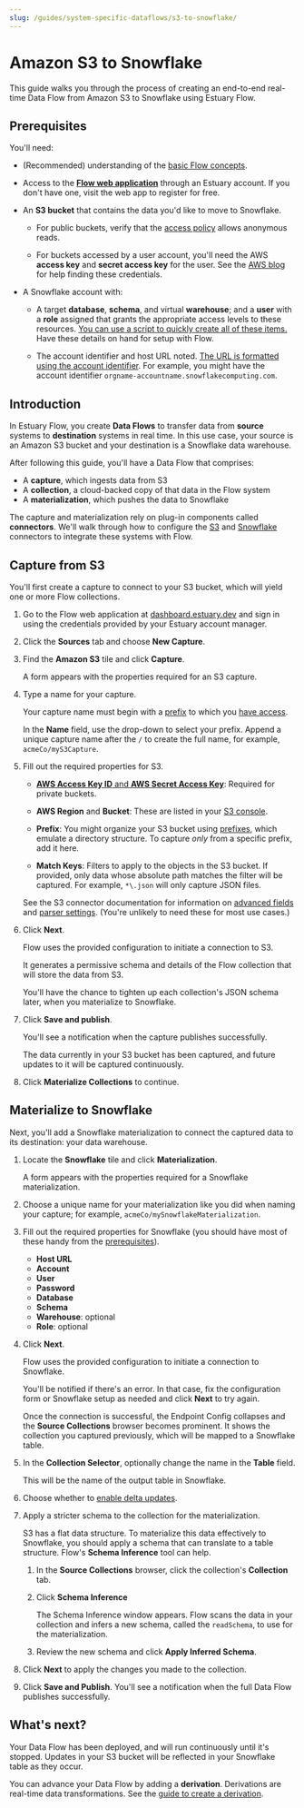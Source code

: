 ```yaml
---
slug: /guides/system-specific-dataflows/s3-to-snowflake/
---
```


# Amazon S3 to Snowflake

This guide walks you through the process of creating an
end-to-end real-time Data Flow from Amazon S3 to Snowflake using Estuary Flow.

## Prerequisites

You'll need:

* (Recommended) understanding of the [basic Flow concepts](/concepts/#essential-concepts).

* Access to the [**Flow web application**](http://dashboard.estuary.dev) through an Estuary account.
If you don't have one, visit the web app to register for free.

* An **S3 bucket** that contains the data you'd like to move to Snowflake.

  * For public buckets, verify that the [access policy](https://docs.aws.amazon.com/AmazonS3/latest/userguide/access-control-overview.html#access-control-resources-manage-permissions-basics) allows anonymous reads.

  * For buckets accessed by a user account, you'll need the AWS **access key** and **secret access key** for the user.
  See the [AWS blog](https://aws.amazon.com/blogs/security/wheres-my-secret-access-key/) for help finding these credentials.

* A Snowflake account with:

  * A target **database**, **schema**, and virtual **warehouse**; and a **user** with a **role** assigned that grants the appropriate access levels to these resources.
  [You can use a script to quickly create all of these items.](/reference/Connectors/materialization-connectors/Snowflake/#setup) Have these details on hand for setup with Flow.

  * The account identifier and host URL noted. [The URL is formatted using the account identifier](https://docs.snowflake.com/en/user-guide/admin-account-identifier.html#where-are-account-identifiers-used). For example, you might have the account identifier `orgname-accountname.snowflakecomputing.com`.

## Introduction

In Estuary Flow, you create **Data Flows** to transfer data from **source** systems to **destination** systems in real time.
In this use case, your source is an Amazon S3 bucket and your destination is a Snowflake data warehouse.

After following this guide, you'll have a Data Flow that comprises:

* A **capture**, which ingests data from S3
* A **collection**, a cloud-backed copy of that data in the Flow system
* A **materialization**, which pushes the data to Snowflake

The capture and materialization rely on plug-in components called **connectors**.
We'll walk through how to configure the [S3](/reference/Connectors/capture-connectors/amazon-s3) and [Snowflake](/reference/Connectors/materialization-connectors/Snowflake) connectors to integrate these systems with Flow.

## Capture from S3

You'll first create a capture to connect to your S3 bucket, which will yield one or more Flow collections.

1. Go to the Flow web application at [dashboard.estuary.dev](https://dashboard.estuary.dev/) and sign in using the
credentials provided by your Estuary account manager.

2. Click the **Sources** tab and choose **New Capture**.

3. Find the **Amazon S3** tile and click **Capture**.

   A form appears with the properties required for an S3 capture.

4. Type a name for your capture.

    Your capture name must begin with a [prefix](/concepts/catalogs/#namespace) to which you [have access](/reference/authentication).

    In the **Name** field, use the drop-down to select your prefix.
    Append a unique capture name after the `/` to create the full name, for example, `acmeCo/myS3Capture`.

5. Fill out the required properties for S3.

   * [**AWS Access Key ID** and **AWS Secret Access Key**](https://aws.amazon.com/blogs/security/wheres-my-secret-access-key/): Required for private buckets.

   * **AWS Region** and **Bucket**: These are listed in your [S3 console](https://s3.console.aws.amazon.com/s3/buckets).

   * **Prefix**: You might organize your S3 bucket using [prefixes](https://docs.aws.amazon.com/AmazonS3/latest/userguide/using-prefixes.html), which emulate a directory structure. To capture *only* from a specific prefix, add it here.

   * **Match Keys**: Filters to apply to the objects in the S3 bucket. If provided, only data whose absolute path matches the filter will be captured. For example, `*\.json` will only capture JSON files.

   See the S3 connector documentation for information on [advanced fields](/reference/Connectors/capture-connectors/amazon-s3/#endpoint) and [parser settings](/reference/Connectors/capture-connectors/amazon-s3/#advanced-parsing-cloud-storage-data). (You're unlikely to need these for most use cases.)

6. Click **Next**.

   Flow uses the provided configuration to initiate a connection to S3.

   It generates a permissive schema and details of the Flow collection that will store the data from S3.

   You'll have the chance to tighten up each collection's JSON schema later, when you materialize to Snowflake.

7. Click **Save and publish**.

   You'll see a notification when the capture publishes successfully.

   The data currently in your S3 bucket has been captured, and future updates to it will be captured continuously.

8. Click **Materialize Collections** to continue.

## Materialize to Snowflake

Next, you'll add a Snowflake materialization to connect the captured data to its destination: your data warehouse.

1. Locate the **Snowflake** tile and click **Materialization**.

   A form appears with the properties required for a Snowflake materialization.

2.  Choose a unique name for your materialization like you did when naming your capture; for example, `acmeCo/mySnowflakeMaterialization`.

3. Fill out the required properties for Snowflake (you should have most of these handy from the [prerequisites](#prerequisites)).

   * **Host URL**
   * **Account**
   * **User**
   * **Password**
   * **Database**
   * **Schema**
   * **Warehouse**: optional
   * **Role**: optional

4. Click **Next**.

   Flow uses the provided configuration to initiate a connection to Snowflake.

   You'll be notified if there's an error. In that case, fix the configuration form or Snowflake setup as needed and click **Next** to try again.

   Once the connection is successful, the Endpoint Config collapses and the **Source Collections** browser  becomes prominent.
   It shows the collection you captured previously, which will be mapped to a Snowflake table.

5. In the **Collection Selector**, optionally change the name in the **Table** field.

   This will be the name of the output table in Snowflake.

6. Choose whether to [enable delta updates](/reference/Connectors/materialization-connectors/Snowflake/#delta-updates).

7. Apply a stricter schema to the collection for the materialization.

   S3 has a flat data structure.
   To materialize this data effectively to Snowflake, you should apply a schema that can translate to a table structure.
   Flow's **Schema Inference** tool can help.

   1. In the **Source Collections** browser, click the collection's **Collection** tab.

   2. Click **Schema Inference**

      The Schema Inference window appears. Flow scans the data in your collection and infers a new schema, called the `readSchema`, to use for the materialization.

   3. Review the new schema and click **Apply Inferred Schema**.

8. Click **Next** to apply the changes you made to the collection.

9. Click **Save and Publish**. You'll see a notification when the full Data Flow publishes successfully.

## What's next?

Your Data Flow has been deployed, and will run continuously until it's stopped. Updates in your S3 bucket will be reflected in your Snowflake table as they occur.

You can advance your Data Flow by adding a **derivation**. Derivations are real-time data transformations.
See the [guide to create a derivation](/guides/flowctl/create-derivation).
